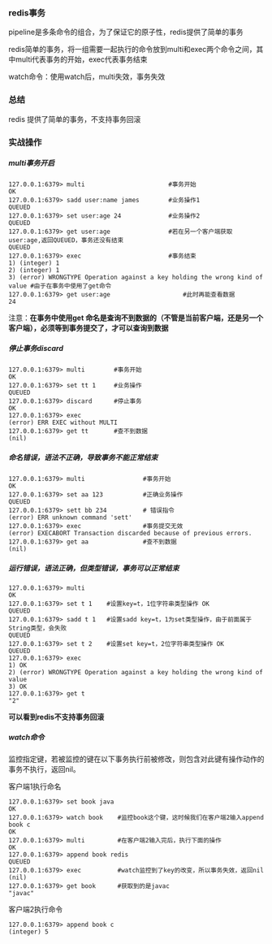 ### redis事务

pipeline是多条命令的组合，为了保证它的原子性，redis提供了简单的事务

redis简单的事务，将一组需要一起执行的命令放到multi和exec两个命令之间，其中multi代表事务的开始，exec代表事务结束

watch命令：使用watch后，multi失效，事务失效

### 总结

redis 提供了简单的事务，不支持事务回滚

### 实战操作

##### multi事务开启

```
127.0.0.1:6379> multi                       #事务开始
OK
127.0.0.1:6379> sadd user:name james        #业务操作1
QUEUED
127.0.0.1:6379> set user:age 24             #业务操作2
QUEUED
127.0.0.1:6379> get user:age                #若在另一个客户端获取user:age,返回QUEUED，事务还没有结束
QUEUED
127.0.0.1:6379> exec                        #事务结束
1) (integer) 1
2) (integer) 1
3) (error) WRONGTYPE Operation against a key holding the wrong kind of value #由于在事务中使用了get命令
127.0.0.1:6379> get user:age                    #此时再能查看数据
24
```

注意：**在事务中使用get 命名是查询不到数据的（不管是当前客户端，还是另一个客户端），必须等到事务提交了，才可以查询到数据**

##### 停止事务discard

```
127.0.0.1:6379> multi        #事务开始
OK
127.0.0.1:6379> set tt 1     #业务操作        
QUEUED
127.0.0.1:6379> discard      #停止事务  
OK
127.0.0.1:6379> exec
(error) ERR EXEC without MULTI
127.0.0.1:6379> get tt       #查不到数据
(nil)
```

##### 命名错误，语法不正确，导致事务不能正常结束

```
127.0.0.1:6379> multi                #事务开始
OK
127.0.0.1:6379> set aa 123           #正确业务操作
QUEUED
127.0.0.1:6379> sett bb 234          # 错误指令  
(error) ERR unknown command 'sett'
127.0.0.1:6379> exec                 #事务提交无效
(error) EXECABORT Transaction discarded because of previous errors.
127.0.0.1:6379> get aa               #查不到数据
(nil)
```

##### 运行错误，语法正确，但类型错误，事务可以正常结束

```
127.0.0.1:6379> multi
OK
127.0.0.1:6379> set t 1    #设置key=t，1位字符串类型操作 OK
QUEUED
127.0.0.1:6379> sadd t 1   #设置sadd key=t，1为set类型操作，由于前面属于String类型，会失败
QUEUED
127.0.0.1:6379> set t 2    #设置set key=t，2位字符串类型操作 OK
QUEUED
127.0.0.1:6379> exec
1) OK
2) (error) WRONGTYPE Operation against a key holding the wrong kind of value
3) OK
127.0.0.1:6379> get t
"2"
```

**可以看到redis不支持事务回滚**

##### watch命令

监控指定键，若被监控的键在以下事务执行前被修改，则包含对此键有操作动作的事务不执行，返回nil。

客户端1执行命名

```
127.0.0.1:6379> set book java
OK
127.0.0.1:6379> watch book    #监控book这个键，这时候我们在客户端2输入append book c
OK
127.0.0.1:6379> multi         #在客户端2输入完后，执行下面的操作
OK
127.0.0.1:6379> append book redis
QUEUED
127.0.0.1:6379> exec          #watch监控到了key的改变，所以事务失效，返回nil
(nil)
127.0.0.1:6379> get book      #获取到的是javac
"javac"
```

客户端2执行命令

```
127.0.0.1:6379> append book c
(integer) 5
```



